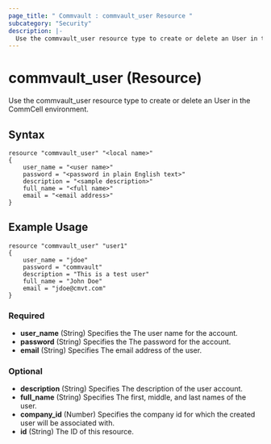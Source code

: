 ```yaml
---
page_title: " Commvault : commvault_user Resource "
subcategory: "Security"
description: |-
  Use the commvault_user resource type to create or delete an User in the CommCell environment.
---
```


# commvault_user (Resource)

Use the commvault_user resource type to create or delete an User in the CommCell environment.

## Syntax

```
resource "commvault_user" "<local name>" 
{
	user_name = "<user name>"
	password = "<password in plain English text>"
	description = "<sample description>"
	full_name = "<full name>"
	email = "<email address>"
}
```

## Example Usage

```
resource "commvault_user" "user1" 
{
	user_name = "jdoe"
	password = "commvault"
	description = "This is a test user"
	full_name = "John Doe"
	email = "jdoe@cmvt.com"
}
```


### Required

- **user_name** (String) Specifies the The user name for the account.
- **password** (String) Specifies the The password for the account.
- **email** (String) Specifies The email address of the user.

### Optional

- **description** (String) Specifies The description of the user account.
- **full_name** (String) Specifies The first, middle, and last names of the user.
- **company_id** (Number) Specifies the company id for which the created user will be associated with.
- **id** (String) The ID of this resource.